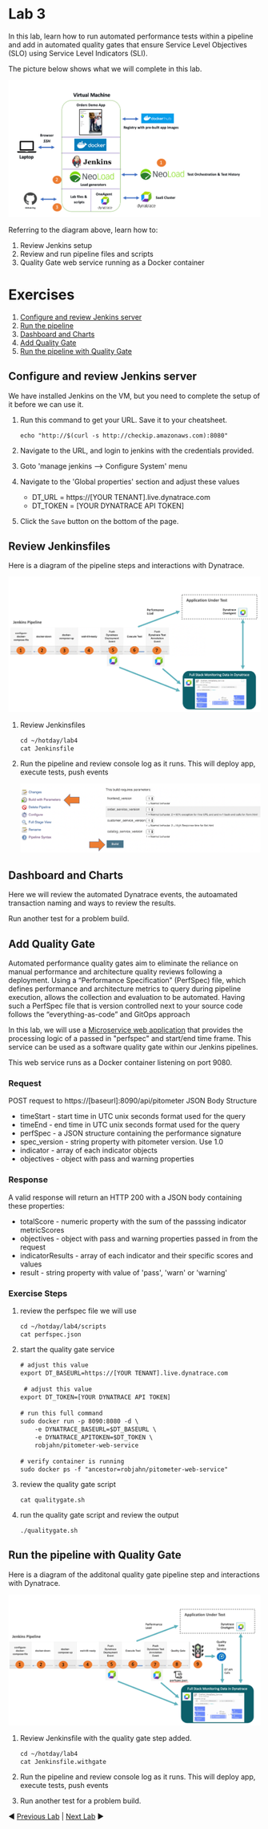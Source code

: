 # Lab 3

In this lab, learn how to run automated performance tests within a pipeline and add in 
automated quality gates that ensure Service Level Objectives (SLO) using Service Level Indicators (SLI).

The picture below shows what we will complete in this lab.

<img src="images/lab4.png" width="600"/>

Referring to the diagram above, learn how to:
1. Review Jenkins setup
2. Review and run pipeline files and scripts
3. Quality Gate web service running as a Docker container

# Exercises

1. [Configure and review Jenkins server](#Configure-and-review-Jenkins-server)
1. [Run the pipeline](#Run-the-pipeline)
1. [Dashboard and Charts](#Dashboard-and-Charts)
1. [Add Quality Gate](#Add-Quality-Gate)
1. [Run the pipeline with Quality Gate](#Run-the-pipeline-with-Quality-Gate)

## Configure and review Jenkins server

We have installed Jenkins on the VM, but you need to complete the setup of it before we can use it.

1. Run this command to get your URL.  Save it to your cheatsheet.

    ```
    echo "http://$(curl -s http://checkip.amazonaws.com):8080"
    ```

1. Navigate to the URL, and login to jenkins with the credentials provided.

1. Goto 'manage jenkins --> Configure System' menu

1. Navigate to the 'Global properties' section and adjust these values

    * DT_URL = https://[YOUR TENANT].live.dynatrace.com
    * DT_TOKEN = [YOUR DYNATRACE API TOKEN]

1. Click the ```Save``` button on the bottom of the page.

## Review Jenkinsfiles

Here is a diagram of the pipeline steps and interactions with Dynatrace.

<img src="images/jenkins-flow.png"/>

1. Review Jenkinsfiles

    ```
    cd ~/hotday/lab4
    cat Jenkinsfile
    ```

1. Run the pipeline and review console log as it runs. This will deploy app, execute tests, push events

    <img src="images/build.png"/>

## Dashboard and Charts

Here we will review the automated Dynatrace events, the autoamated transaction naming and ways to review the results.

Run another test for a problem build.

## Add Quality Gate

Automated performance quality gates aim to eliminate the reliance on manual performance and architecture quality reviews following a deployment. Using a “Performance Specification” (PerfSpec) file, which defines performance and architecture metrics to query during pipeline execution, allows the collection and evaluation to be automated. Having such a PerfSpec file that is version controlled next to your source code follows the “everything-as-code” and GitOps approach

In this lab, we will use a [Microservice web application](https://github.com/dt-demos/pitometer-web-service) that provides the processing logic of a passed in "perfspec" and start/end time frame. This service can be used as a software quality gate within our Jenkins pipelines.

This web service runs as a Docker container listening on port 9080.

### Request 

POST request to https://[baseurl]:8090/api/pitometer
JSON Body Structure
* timeStart - start time in UTC unix seconds format used for the query
* timeEnd - end time in UTC unix seconds format used for the query
* perfSpec - a JSON structure containing the performance signature
* spec_version - string property with pitometer version. Use 1.0
* indicator - array of each indicator objects
* objectives - object with pass and warning properties

### Response
A valid response will return an HTTP 200 with a JSON body containing these properties:
* totalScore - numeric property with the sum of the passsing indicator metricScores
* objectives - object with pass and warning properties passed in from the request
* indicatorResults - array of each indicator and their specific scores and values
* result - string property with value of 'pass', 'warn' or 'warning'

### Exercise Steps

1. review the perfspec file we will use

    ```
    cd ~/hotday/lab4/scripts
    cat perfspec.json
    ```

1. start the quality gate service

    ```
    # adjust this value
    export DT_BASEURL=https://[YOUR TENANT].live.dynatrace.com

     # adjust this value
    export DT_TOKEN=[YOUR DYNATRACE API TOKEN]

    # run this full command
    sudo docker run -p 8090:8080 -d \
        -e DYNATRACE_BASEURL=$DT_BASEURL \
        -e DYNATRACE_APITOKEN=$DT_TOKEN \
        robjahn/pitometer-web-service

    # verify container is running
    sudo docker ps -f "ancestor=robjahn/pitometer-web-service"
    ```

1. review the quality gate script

    ```
    cat qualitygate.sh
    ```

1. run the quality gate script and review the output

    ```
    ./qualitygate.sh
    ```

## Run the pipeline with Quality Gate

Here is a diagram of the additonal quality gate pipeline step and interactions with Dynatrace.

<img src="images/jenkins-flow-gate.png"/>

1. Review Jenkinsfile with the quality gate step added.

    ```
    cd ~/hotday/lab4
    cat Jenkinsfile.withgate
    ```

1. Run the pipeline and review console log as it runs. This will deploy app, execute tests, push events

1. Run another test for a problem build.

:arrow_backward: [Previous Lab](../lab3) | [Next Lab](../lab5) :arrow_forward: 